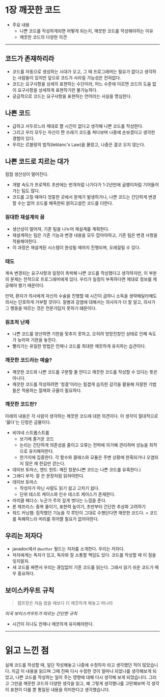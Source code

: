 # 1장 깨끗한 코드


- 주요 내용
    - 나쁜 코드를 작성하게되면 어떻게 되는지, 깨끗한 코드를 작성해야하는 이유
    - 깨끗한 코드의 다양한 의견

--- 

## 코드가 존재하리라

- 코드를 자동으로 생성하는 시대가 오고, 그 때 프로그래머는 필요가 없다고 생각하는 사람들이 있지만 앞으로 코드가 사라질 가능성은 전혀없다.
- 코드는 요구사항을 상세히 표현하는 수단이라, 어느 수준에 이르면 코드의 도움 없이 요구사항을 상세하게 표현하기란 불가능하다.
- 궁금적으로 코드는 요구사항을 표현하는 언어라는 사실을 명심한다.

## 나쁜 코드

- 급하고 서두르느라 제대로 짤 시간이 없다고 생각해 나쁜 코드를 작성한다.
- 그리고 우리 모두는 자신이 짠 쓰레기 코드를 쳐다보며 나중에 손보겠다고 생각한 경험이 있다.
- 우리는 르블랑의 법칙(leblanc's Law)을 몰랐고, 나중은 결코 오지 않는다.

## 나쁜 코드로 치르는 대가

점점 생산성이 떨어진다.
- 개발 속도가 프로젝트 초반에는 번개처럼 나가다가 1-2년만에 굼뱅이처럼 기어들어가는 팀도 많다.
- 코드를 고칠 때마다 엉뚱한 곳에서 문제가 발생하거나, 나쁜 코드는 간단하게 변경할 수는 없어 코드를 해독한뒤 얽히고설킨 코드를 더한다.

### 원대한 재설계의 꿈

- 생산성이 떨어져, 기존 팀을 나누어 재설계를 계획한다.
- 재설계하는 팀은 기존 기능과 변경 내용을 모두 잡아야하고, 기존 팀은 변경 사항을 적용해야한다.
- 이 과정은 재설계된 시스템이 완성될 때까지 진행되며, 오래걸릴 수 있다.

### 태도

계속 변경되는 요구사항과 일정이 촉박해 나쁜 코드를 작성했다고 생각하지만, 이 부분의 문제는 전적으로 프로그래머에게 있다.
우리가 일정이 부족하다면 제대로 정보를 제공해야 했기 때문이다.

만약, 환자가 의사에게 자신의 수술을 진행할 때 시간이 급하니 소독을 생략해달라해도 의사는 단호하게 거부할 것이다.
질병과 감염에 대해서는 의사자가 더 잘 알고, 의사가 그 행동을 따르는 것은 전문가답지 못하기 떄문이다.

### 원초적 난제

- 나쁜 코드를 양산하면 기한을 맞추지 못하고, 오히려 엉망진창인 상태로 인해 속도가 늦어져 기한을 놓친다.
- 빨리가는 유일한 방법은 언제나 코드를 최대한 깨끗하게 유지하는 습관이다.

### 깨끗한 코드라는 예술?

- 깨끗한 코드와 나쁜 코드를 구분할 줄 안다고 깨끗한 코드를 작성할 수 있다는 뜻은 아니다.
- 깨끗한 코드를 작성하려면 '청결'이라는 힘겹게 습득한 감각을 활용해 자잘한 기법들은 적용하는 절제와 규율이 필요하다.


### 꺠끗한 코드란?

아래의 내용은 각 사람이 생각하는 깨끗한 코드에 대한 의견이다.
이 생각이 절대적으로 '옳다'는 단정은 금물이다.

- 비야네 스트롭스트룹
    - 보기에 즐거운 코드
    - 논리는 간단하게 의존성을 줄이고 오류는 전략에 의거해 관리하며 성능을 최적으로 유지해야한다.
    - 한가지에 집중한다. 각 함수와 클래스와 모듈은 주변 상황에 현혹되거나 오염되지 않은 채 한길만 걷는다.
- 데이브 토마스, 앤드 헌트: 깨진 창문(나쁜 코드는 나쁜 코드를 유혹한다.)
- 그래디 부치: 잘 쓴 문장처럼 읽혀야한다.
- 데이브 토마스
    - 작성자가 아닌 사람도 읽기 쉽고 고치기 쉽다.
    - 단위 테스트 케이스와 인수 테스트 케이스가 존재한다.
- 마이클 페더스: 누군가 주의 깊게 썻다는 느낌을 준다.
- 론 제프리스: 중복 줄이기, 표현력 높이기, 초반부터 간단한 추상화 고려하기
- 워드 커닝햄: 짐작했던 기능을 각 루틴이 그대로 수행단다면 깨끗한 코드다. = 코드를 독해하느라 머리를 쥐어짤 필요가 없어야한다.

## 우리는 저자다

- javadoc에서 `@author` 필드는 저자를 소개한다. 우리는 저자다.
- 저자에게는 독자가 있고, 독자와 잘 소통할 책임도 있다. 코드를 작성할 때 이 점을 잊지말자.
- 새 코드를 짜면서 우리는 끊임없이 기존 코드를 읽는다. 그래서 읽기 쉬운 코드가 매우 중요하다.

## 보이스카우트 규칙

> 캠프장은 처음 왔을 때보다 더 깨끗하게 해놓고 떠나라

_미국 보이스카우트가 따르는 간단한 규칙_ 

- 시간이 지나도 언제나 깨끗하게 유지해야한다.

---

# 읽고 느낀 점

실제 코드를 작성할 때, 일단 작성해놓고 나중에 수정하자 라고 생각했던 적이 많았습니다.
지금 이 내용을 읽으며 그때 진짜 다시 수정한 것이 얼마나 되었나를 생각해보게 되었고, 나쁜 코드를 작성하는 일이 주는 영향에 대해 다시 생각해 보게 되었습니다.
그리고 그만큼 깨끗한 코드의 다양한 생각을 읽고, 왜 그렇게 생각했나를 고민해보며 각 생각이 표현이 다를 뿐 통일된 내용을 의미한다고 생각했습니다.
